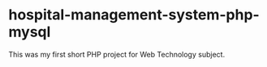 # hospital-management-system-php-mysql
This was my first short PHP project for Web Technology subject. 
